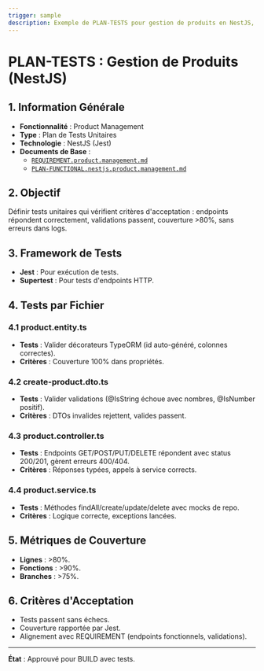 ```yaml
---
trigger: sample
description: Exemple de PLAN-TESTS pour gestion de produits en NestJS, définissant tests unitaires alignés avec REQUIREMENT.
---
```


# PLAN-TESTS : Gestion de Produits (NestJS)

## 1. Information Générale
- **Fonctionnalité** : Product Management
- **Type** : Plan de Tests Unitaires
- **Technologie** : NestJS (Jest)
- **Documents de Base** :
  - [`REQUIREMENT.product.management.md`](nest-backend/src/modules/product/akuri-specs/REQUIREMENT.product-management.md)
  - [`PLAN-FUNCTIONAL.nestjs.product.management.md`](nest-backend/src/modules/product/akuri-specs/PLAN-FUNCTIONAL.nestjs.product.management.md)

## 2. Objectif
Définir tests unitaires qui vérifient critères d'acceptation : endpoints répondent correctement, validations passent, couverture >80%, sans erreurs dans logs.

## 3. Framework de Tests
- **Jest** : Pour exécution de tests.
- **Supertest** : Pour tests d'endpoints HTTP.

## 4. Tests par Fichier

### 4.1 product.entity.ts
- **Tests** : Valider décorateurs TypeORM (id auto-généré, colonnes correctes).
- **Critères** : Couverture 100% dans propriétés.

### 4.2 create-product.dto.ts
- **Tests** : Valider validations (@IsString échoue avec nombres, @IsNumber positif).
- **Critères** : DTOs invalides rejettent, valides passent.

### 4.3 product.controller.ts
- **Tests** : Endpoints GET/POST/PUT/DELETE répondent avec status 200/201, gèrent erreurs 400/404.
- **Critères** : Réponses typées, appels à service corrects.

### 4.4 product.service.ts
- **Tests** : Méthodes findAll/create/update/delete avec mocks de repo.
- **Critères** : Logique correcte, exceptions lancées.

## 5. Métriques de Couverture
- **Lignes** : >80%.
- **Fonctions** : >90%.
- **Branches** : >75%.

## 6. Critères d'Acceptation
- Tests passent sans échecs.
- Couverture rapportée par Jest.
- Alignement avec REQUIREMENT (endpoints fonctionnels, validations).

---

**État** : Approuvé pour BUILD avec tests.